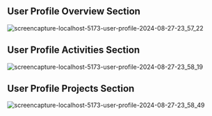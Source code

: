 ## User Profile Overview Section
![screencapture-localhost-5173-user-profile-2024-08-27-23_57_22](https://github.com/user-attachments/assets/dd329496-1c06-405e-b63a-b518583f03e7)
## User Profile Activities Section
![screencapture-localhost-5173-user-profile-2024-08-27-23_58_19](https://github.com/user-attachments/assets/401412b7-a294-4263-8ec5-c7d38c24810b)
## User Profile Projects Section
![screencapture-localhost-5173-user-profile-2024-08-27-23_58_49](https://github.com/user-attachments/assets/38ae99bd-38a7-4659-bd62-0638962f30d7)
